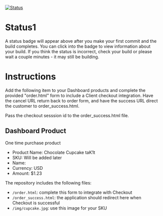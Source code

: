 [![Status](https://img.shields.io/badge/status-SUBMITTABLE%20COMMIT:%209893a2dd89ebf2bff9899052ae078e9031788c57-brightgreen.svg)](https://github.com/raysaavedra-work/bakery_scaffold_uGJuxfPjgwQdAHDC/commit/9893a2dd89ebf2bff9899052ae078e9031788c57)






# Status1

A status badge will appear above after you make your first commit and the build completes. You can click into the badge to view information about your build. If you think the status is incorrect, check your build or please wait a couple minutes - it may still be building.

# Instructions

Add the following item to your Dashboard products and complete the provided "order.html" form to include a Client checkout integration. Have the cancel URL return back to order form, and have the success URL direct the customer to order_success.html.

Pass the checkout sesssion id to the order_success.html file.

## Dashboard Product
One time purchase product
* Product Name: Chocolate Cupcake taK1t
* SKU: Will be added later
* Name: 
* Currency: USD
* Amount: $1.23

The repository includes the following files:
* `/order.html`: complete this form to integrate with Checkout
* `/order_success.html`: the application should redirect here when Checkout is successful
* `/img/cupcake.jpg`: use this image for your SKU
